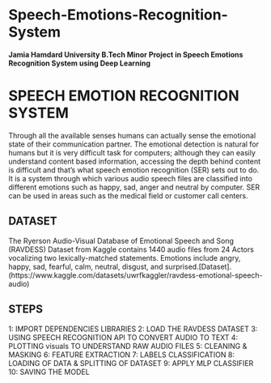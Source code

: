 # Speech-Emotions-Recognition-System
**Jamia Hamdard University B.Tech Minor Project in Speech Emotions Recognition System using Deep Learning**

<h1 align="left">SPEECH EMOTION RECOGNITION SYSTEM</h1>
Through all the available senses humans can actually sense the emotional state of their communication partner. The emotional detection is natural for humans but it is very difficult task for computers; although they can easily understand content based information, accessing the depth behind content is difficult and that’s what speech emotion recognition (SER) sets out to do. It is a system through which various audio speech files are classified into different emotions such as happy, sad, anger and neutral by computer. SER can be used in areas such as the medical field or customer call centers.


<h2 align="left">DATASET</h2>
The Ryerson Audio-Visual Database of Emotional Speech and Song (RAVDESS) Dataset from Kaggle contains 1440 audio files from 24 Actors vocalizing two lexically-matched statements. Emotions include angry, happy, sad, fearful, calm, neutral, disgust, and surprised.[Dataset].(https://www.kaggle.com/datasets/uwrfkaggler/ravdess-emotional-speech-audio)

<h2 align="left">STEPS</h2>

1: IMPORT DEPENDENCIES LIBRARIES
2: LOAD THE RAVDESS DATASET
3: USING SPEECH RECOGNITION API TO CONVERT AUDIO TO TEXT
4: PLOTTING visuals TO UNDERSTAND RAW AUDIO FILES
5: CLEANING & MASKING
6: FEATURE EXTRACTION
7: LABELS CLASSIFICATION
8: LOADING OF DATA & SPLITTING OF DATASET
9: APPLY MLP CLASSIFIER
10: SAVING THE MODEL
